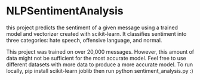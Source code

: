 # NLPSentimentAnalysis
this project predicts the sentiment of a given message using a trained model and vectorizer created with scikit-learn. It classifies sentiment into three categories: hate speech, offensive language, and normal.

This project was trained on over 20,000 messages. However, this amount of data might not be sufficient for the most accurate model. Feel free to use different datasets with more data to produce a more accurate model.
To run locally, pip install scikit-learn joblib then run python sentiment_analysis.py :)

